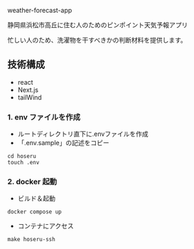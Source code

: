 weather-forecast-app

静岡県浜松市高丘に住む人のためのピンポイント天気予報アプリ

忙しい人のため、洗濯物を干すべきかの判断材料を提供します。
## 技術構成

- react
- Next.js
- tailWind

### 1. env ファイルを作成

- ルートディレクトリ直下に.envファイルを作成
- 「.env.sample」の記述をコピー

```
cd hoseru
touch .env
```

### 2. docker 起動
- ビルド＆起動

```
docker compose up
```

- コンテナにアクセス

```
make hoseru-ssh
```
